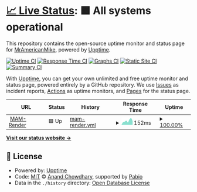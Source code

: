 # [📈 Live Status](https://MrAmericanMike.github.io/funkytown): <!--live status--> **🟩 All systems operational**

This repository contains the open-source uptime monitor and status page for [MrAmericanMike](https://MrAmericanMike.github.io/funkytown), powered by [Upptime](https://github.com/upptime/upptime).

[![Uptime CI](https://github.com/MrAmericanMike/funkytown/workflows/Uptime%20CI/badge.svg)](https://github.com/MrAmericanMike/funkytown/actions?query=workflow%3A%22Uptime+CI%22)
[![Response Time CI](https://github.com/MrAmericanMike/funkytown/workflows/Response%20Time%20CI/badge.svg)](https://github.com/MrAmericanMike/funkytown/actions?query=workflow%3A%22Response+Time+CI%22)
[![Graphs CI](https://github.com/MrAmericanMike/funkytown/workflows/Graphs%20CI/badge.svg)](https://github.com/MrAmericanMike/funkytown/actions?query=workflow%3A%22Graphs+CI%22)
[![Static Site CI](https://github.com/MrAmericanMike/funkytown/workflows/Static%20Site%20CI/badge.svg)](https://github.com/MrAmericanMike/funkytown/actions?query=workflow%3A%22Static+Site+CI%22)
[![Summary CI](https://github.com/MrAmericanMike/funkytown/workflows/Summary%20CI/badge.svg)](https://github.com/MrAmericanMike/funkytown/actions?query=workflow%3A%22Summary+CI%22)

With [Upptime](https://upptime.js.org), you can get your own unlimited and free uptime monitor and status page, powered entirely by a GitHub repository. We use [Issues](https://github.com/MrAmericanMike/funkytown/issues) as incident reports, [Actions](https://github.com/MrAmericanMike/funkytown/actions) as uptime monitors, and [Pages](https://MrAmericanMike.github.io/funkytown) for the status page.

<!--start: status pages-->
<!-- This summary is generated by Upptime (https://github.com/upptime/upptime) -->
<!-- Do not edit this manually, your changes will be overwritten -->
<!-- prettier-ignore -->
| URL | Status | History | Response Time | Uptime |
| --- | ------ | ------- | ------------- | ------ |
| <img alt="" src="https://icons.duckduckgo.com/ip3/mam.onrender.com.ico" height="13"> [MAM-Render](https://mam.onrender.com/) | 🟩 Up | [mam-render.yml](https://github.com/MrAmericanMike/funkytown/commits/HEAD/history/mam-render.yml) | <details><summary><img alt="Response time graph" src="./graphs/mam-render/response-time-week.png" height="20"> 152ms</summary><br><a href="https://MrAmericanMike.github.io/funkytown/history/mam-render"><img alt="Response time 175" src="https://img.shields.io/endpoint?url=https%3A%2F%2Fraw.githubusercontent.com%2FMrAmericanMike%2Ffunkytown%2FHEAD%2Fapi%2Fmam-render%2Fresponse-time.json"></a><br><a href="https://MrAmericanMike.github.io/funkytown/history/mam-render"><img alt="24-hour response time 86" src="https://img.shields.io/endpoint?url=https%3A%2F%2Fraw.githubusercontent.com%2FMrAmericanMike%2Ffunkytown%2FHEAD%2Fapi%2Fmam-render%2Fresponse-time-day.json"></a><br><a href="https://MrAmericanMike.github.io/funkytown/history/mam-render"><img alt="7-day response time 152" src="https://img.shields.io/endpoint?url=https%3A%2F%2Fraw.githubusercontent.com%2FMrAmericanMike%2Ffunkytown%2FHEAD%2Fapi%2Fmam-render%2Fresponse-time-week.json"></a><br><a href="https://MrAmericanMike.github.io/funkytown/history/mam-render"><img alt="30-day response time 161" src="https://img.shields.io/endpoint?url=https%3A%2F%2Fraw.githubusercontent.com%2FMrAmericanMike%2Ffunkytown%2FHEAD%2Fapi%2Fmam-render%2Fresponse-time-month.json"></a><br><a href="https://MrAmericanMike.github.io/funkytown/history/mam-render"><img alt="1-year response time 175" src="https://img.shields.io/endpoint?url=https%3A%2F%2Fraw.githubusercontent.com%2FMrAmericanMike%2Ffunkytown%2FHEAD%2Fapi%2Fmam-render%2Fresponse-time-year.json"></a></details> | <details><summary><a href="https://MrAmericanMike.github.io/funkytown/history/mam-render">100.00%</a></summary><a href="https://MrAmericanMike.github.io/funkytown/history/mam-render"><img alt="All-time uptime 100.00%" src="https://img.shields.io/endpoint?url=https%3A%2F%2Fraw.githubusercontent.com%2FMrAmericanMike%2Ffunkytown%2FHEAD%2Fapi%2Fmam-render%2Fuptime.json"></a><br><a href="https://MrAmericanMike.github.io/funkytown/history/mam-render"><img alt="24-hour uptime 100.00%" src="https://img.shields.io/endpoint?url=https%3A%2F%2Fraw.githubusercontent.com%2FMrAmericanMike%2Ffunkytown%2FHEAD%2Fapi%2Fmam-render%2Fuptime-day.json"></a><br><a href="https://MrAmericanMike.github.io/funkytown/history/mam-render"><img alt="7-day uptime 100.00%" src="https://img.shields.io/endpoint?url=https%3A%2F%2Fraw.githubusercontent.com%2FMrAmericanMike%2Ffunkytown%2FHEAD%2Fapi%2Fmam-render%2Fuptime-week.json"></a><br><a href="https://MrAmericanMike.github.io/funkytown/history/mam-render"><img alt="30-day uptime 100.00%" src="https://img.shields.io/endpoint?url=https%3A%2F%2Fraw.githubusercontent.com%2FMrAmericanMike%2Ffunkytown%2FHEAD%2Fapi%2Fmam-render%2Fuptime-month.json"></a><br><a href="https://MrAmericanMike.github.io/funkytown/history/mam-render"><img alt="1-year uptime 100.00%" src="https://img.shields.io/endpoint?url=https%3A%2F%2Fraw.githubusercontent.com%2FMrAmericanMike%2Ffunkytown%2FHEAD%2Fapi%2Fmam-render%2Fuptime-year.json"></a></details>

<!--end: status pages-->

[**Visit our status website →**](https://MrAmericanMike.github.io/funkytown)

## 📄 License

- Powered by: [Upptime](https://github.com/upptime/upptime)
- Code: [MIT](./LICENSE) © [Anand Chowdhary](https://anandchowdhary.com), supported by [Pabio](https://pabio.com)
- Data in the `./history` directory: [Open Database License](https://opendatacommons.org/licenses/odbl/1-0/)
